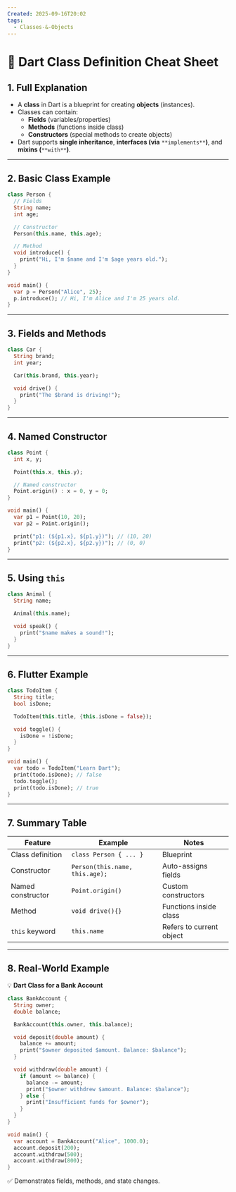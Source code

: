 ```yaml
---
Created: 2025-09-16T20:02
tags:
  - Classes-&-Objects
---
```

# 🎯 Dart Class Definition Cheat Sheet

## 1. Full Explanation

- A **class** in Dart is a blueprint for creating **objects** (instances).
- Classes can contain:
    - **Fields** (variables/properties)
    - **Methods** (functions inside class)
    - **Constructors** (special methods to create objects)
- Dart supports **single inheritance**, **interfaces (via** `**implements**`**)**, and **mixins (**`**with**`**)**.

---

## 2. Basic Class Example

```Dart
class Person {
  // Fields
  String name;
  int age;

  // Constructor
  Person(this.name, this.age);

  // Method
  void introduce() {
    print("Hi, I'm $name and I'm $age years old.");
  }
}

void main() {
  var p = Person("Alice", 25);
  p.introduce(); // Hi, I'm Alice and I'm 25 years old.
}

```

---

## 3. Fields and Methods

```Dart
class Car {
  String brand;
  int year;

  Car(this.brand, this.year);

  void drive() {
    print("The $brand is driving!");
  }
}

```

---

## 4. Named Constructor

```Dart
class Point {
  int x, y;

  Point(this.x, this.y);

  // Named constructor
  Point.origin() : x = 0, y = 0;
}

void main() {
  var p1 = Point(10, 20);
  var p2 = Point.origin();

  print("p1: (${p1.x}, ${p1.y})"); // (10, 20)
  print("p2: (${p2.x}, ${p2.y})"); // (0, 0)
}

```

---

## 5. Using `this`

```Dart
class Animal {
  String name;

  Animal(this.name);

  void speak() {
    print("$name makes a sound!");
  }
}

```

---

## 6. Flutter Example

```Dart
class TodoItem {
  String title;
  bool isDone;

  TodoItem(this.title, {this.isDone = false});

  void toggle() {
    isDone = !isDone;
  }
}

void main() {
  var todo = TodoItem("Learn Dart");
  print(todo.isDone); // false
  todo.toggle();
  print(todo.isDone); // true
}

```

---

## 7. Summary Table

|Feature|Example|Notes|
|---|---|---|
|Class definition|`class Person { ... }`|Blueprint|
|Constructor|`Person(this.name, this.age);`|Auto-assigns fields|
|Named constructor|`Point.origin()`|Custom constructors|
|Method|`void drive(){}`|Functions inside class|
|`this` keyword|`this.name`|Refers to current object|

---

## 8. Real-World Example

💡 **Dart Class for a Bank Account**

```Dart
class BankAccount {
  String owner;
  double balance;

  BankAccount(this.owner, this.balance);

  void deposit(double amount) {
    balance += amount;
    print("$owner deposited $amount. Balance: $balance");
  }

  void withdraw(double amount) {
    if (amount <= balance) {
      balance -= amount;
      print("$owner withdrew $amount. Balance: $balance");
    } else {
      print("Insufficient funds for $owner");
    }
  }
}

void main() {
  var account = BankAccount("Alice", 1000.0);
  account.deposit(200);
  account.withdraw(500);
  account.withdraw(800);
}

```

✅ Demonstrates fields, methods, and state changes.